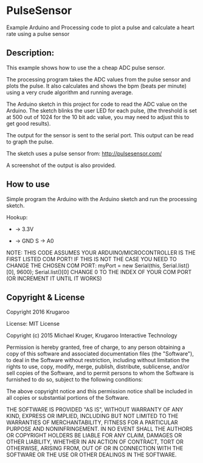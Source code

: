 # PulseSensor
Example Arduino and Processing code to plot a pulse and calculate a heart rate using a pulse sensor

## Description:
This example shows how to use the a cheap ADC pulse sensor.

The processing program takes the ADC values from the pulse sensor and plots the pulse.
It also calculates and shows the bpm (beats per minute) using a very crude algorithm
and running average.
 
The Arduino sketch in this project for code to read the ADC value on the Arduino.
The sketch blinks the user LED for each pulse,
(the threshold is set at 500 out of 1024 for the 10 bit adc value,
you may need to adjust this to get good results).
 
The output for the sensor is sent to the serial port. This output can be read to graph the pulse.

The sketch uses a pulse sensor from:
http://pulsesensor.com/

A screenshot of the output is also provided.


## How to use
Simple program the Arduino with the Arduino sketch and run the processing sketch.

Hookup:
+ -> 3.3V
- -> GND
S -> A0

NOTE: THIS CODE ASSUMES YOUR ARDUINO/MICROCONTROLLER IS THE FIRST LISTED COM PORT!
IF THIS IS NOT THE CASE YOU NEED TO CHANGE THE CHOSEN COM PORT:
myPort = new Serial(this, Serial.list()[0], 9600);
Serial.list()[0] CHANGE 0 TO THE INDEX OF YOUR COM PORT
(OR INCREMENT IT UNTIL IT WORKS)

## Copyright & License

Copyright 2016 Krugaroo 

License: MIT License

Copyright (c) 2015 Michael Kruger, Krugaroo Interactive Technology

Permission is hereby granted, free of charge, to any person obtaining a copy
of this software and associated documentation files (the "Software"), to deal
in the Software without restriction, including without limitation the rights
to use, copy, modify, merge, publish, distribute, sublicense, and/or sell
copies of the Software, and to permit persons to whom the Software is
furnished to do so, subject to the following conditions:

The above copyright notice and this permission notice shall be included in
all copies or substantial portions of the Software.

THE SOFTWARE IS PROVIDED "AS IS", WITHOUT WARRANTY OF ANY KIND, EXPRESS OR
IMPLIED, INCLUDING BUT NOT LIMITED TO THE WARRANTIES OF MERCHANTABILITY,
FITNESS FOR A PARTICULAR PURPOSE AND NONINFRINGEMENT. IN NO EVENT SHALL THE
AUTHORS OR COPYRIGHT HOLDERS BE LIABLE FOR ANY CLAIM, DAMAGES OR OTHER
LIABILITY, WHETHER IN AN ACTION OF CONTRACT, TORT OR OTHERWISE, ARISING FROM,
OUT OF OR IN CONNECTION WITH THE SOFTWARE OR THE USE OR OTHER DEALINGS IN
THE SOFTWARE.
